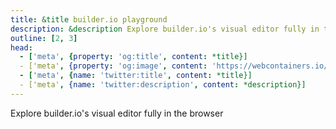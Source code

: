 ```yaml
---
title: &title builder.io playground
description: &description Explore builder.io's visual editor fully in the browser.
outline: [2, 3]
head:
  - ['meta', {property: 'og:title', content: *title}]
  - ['meta', {property: 'og:image', content: 'https://webcontainers.io/img/og/guide-community_inspirations.png'}]
  - ['meta', {name: 'twitter:title', content: *title}]
  - ['meta', {name: 'twitter:description', content: *description}]
---
```

<script setup lang="ts">
import PageHeading from '@theme/components/Helpers/CommunityProjectPageHeading.vue';
import Screenshot from '@theme/components/Helpers/Screenshot.vue';
</script>

<PageHeading title="builder.io playground" category="ide" />

Explore builder.io's visual editor fully in the browser

<Screenshot src="/img/community/builder-io-playground.png" alt="builder.io playground" href="https://playground.builder.io/" />
